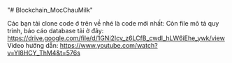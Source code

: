 "# Blockchain_MocChauMilk" 

Các bạn tải clone code ở trên về nhé là code mới nhất:
Còn file mô tả quy trình, báo cáo database tải ở đây:
https://drive.google.com/file/d/1GNi2Icv_z6LCfB_cwdI_hLW6iEhe_ywk/view
Video hướng dẫn:
https://www.youtube.com/watch?v=YI8HCY_ThM4&t=576s